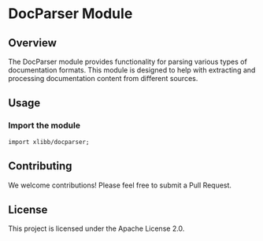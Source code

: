 # DocParser Module

## Overview

The DocParser module provides functionality for parsing various types of documentation formats. This module is designed to help with extracting and processing documentation content from different sources.

## Usage

### Import the module

```ballerina
import xlibb/docparser;
```

## Contributing

We welcome contributions! Please feel free to submit a Pull Request.

## License

This project is licensed under the Apache License 2.0.